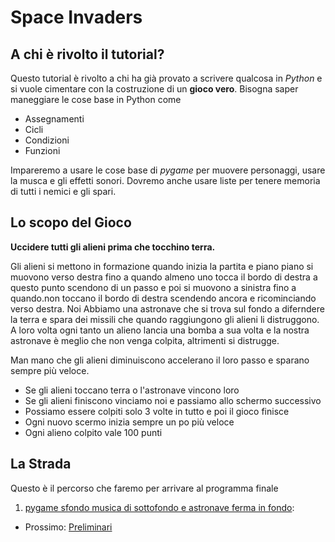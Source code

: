 # Space Invaders

## A chi è rivolto il tutorial?

Questo tutorial è rivolto a chi ha già provato a scrivere qualcosa in *Python* e si vuole cimentare con la costruzione
di un **gioco vero**. Bisogna saper maneggiare le cose base in Python come

* Assegnamenti
* Cicli
* Condizioni
* Funzioni

Impareremo a usare le cose base di *pygame* per muovere personaggi, usare la musca e gli effetti sonori. Dovremo 
anche usare liste per tenere memoria di tutti i nemici e gli spari.

## Lo scopo del Gioco

**Uccidere tutti gli alieni prima che tocchino terra.**

Gli alieni si mettono in formazione quando inizia la partita e piano piano si muovono verso destra fino a quando almeno
uno tocca il bordo di destra a questo punto scendono di un passo e poi si muovono a sinistra fino a quando.non toccano
il bordo di destra scendendo ancora e ricominciando verso destra. Noi Abbiamo una astronave che si trova sul fondo a 
diferndere la terra e spara dei missili che quando raggiungono gli alieni li distruggono. A loro volta ogni tanto un
alieno lancia una bomba a sua volta e la nostra astronave è meglio che non venga colpita, altrimenti si distrugge.

Man mano che gli alieni diminuiscono accelerano il loro passo e sparano sempre più veloce. 

* Se gli alieni toccano terra o l'astronave vincono loro
* Se gli alieni finiscono vinciamo noi e passiamo allo schermo successivo
* Possiamo essere colpiti solo 3 volte in tutto e poi il gioco finisce
* Ogni nuovo scermo inizia sempre un po più veloce
* Ogni alieno colpito vale 100 punti

## La Strada

Questo è il percorso che faremo per arrivare al programma finale

1. [pygame sfondo musica di sottofondo e astronave ferma in fondo](inizio.md): 

* Prossimo: [Preliminari](inizio.md) 